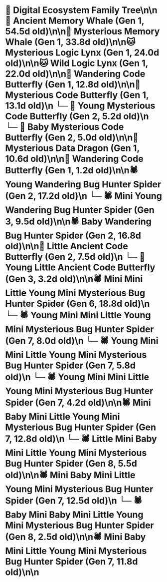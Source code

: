 # 🌳 Digital Ecosystem Family Tree\n\n🐋 Ancient Memory Whale (Gen 1, 54.5d old)\n\n🐋 Mysterious Memory Whale (Gen 1, 33.8d old)\n\n🐱 Mysterious Logic Lynx (Gen 1, 24.0d old)\n\n🐱 Wild Logic Lynx (Gen 1, 22.0d old)\n\n🦋 Wandering Code Butterfly (Gen 1, 12.8d old)\n\n🦋 Mysterious Code Butterfly (Gen 1, 13.1d old)\n  └─ 🦋 Young Mysterious Code Butterfly (Gen 2, 5.2d old)\n  └─ 🦋 Baby Mysterious Code Butterfly (Gen 2, 5.0d old)\n\n🐉 Mysterious Data Dragon (Gen 1, 10.6d old)\n\n🦋 Wandering Code Butterfly (Gen 1, 1.2d old)\n\n🕷️ Young Wandering Bug Hunter Spider (Gen 2, 17.2d old)\n  └─ 🕷️ Mini Young Wandering Bug Hunter Spider (Gen 3, 9.5d old)\n\n🕷️ Baby Wandering Bug Hunter Spider (Gen 2, 16.8d old)\n\n🦋 Little Ancient Code Butterfly (Gen 2, 7.5d old)\n  └─ 🦋 Young Little Ancient Code Butterfly (Gen 3, 3.2d old)\n\n🕷️ Mini Mini Little Young Mini Mysterious Bug Hunter Spider (Gen 6, 18.8d old)\n  └─ 🕷️ Young Mini Mini Little Young Mini Mysterious Bug Hunter Spider (Gen 7, 8.0d old)\n  └─ 🕷️ Young Mini Mini Little Young Mini Mysterious Bug Hunter Spider (Gen 7, 5.8d old)\n  └─ 🕷️ Young Mini Mini Little Young Mini Mysterious Bug Hunter Spider (Gen 7, 4.2d old)\n\n🕷️ Mini Baby Mini Little Young Mini Mysterious Bug Hunter Spider (Gen 7, 12.8d old)\n  └─ 🕷️ Little Mini Baby Mini Little Young Mini Mysterious Bug Hunter Spider (Gen 8, 5.5d old)\n\n🕷️ Mini Baby Mini Little Young Mini Mysterious Bug Hunter Spider (Gen 7, 12.5d old)\n  └─ 🕷️ Baby Mini Baby Mini Little Young Mini Mysterious Bug Hunter Spider (Gen 8, 2.5d old)\n\n🕷️ Mini Baby Mini Little Young Mini Mysterious Bug Hunter Spider (Gen 7, 11.8d old)\n\n